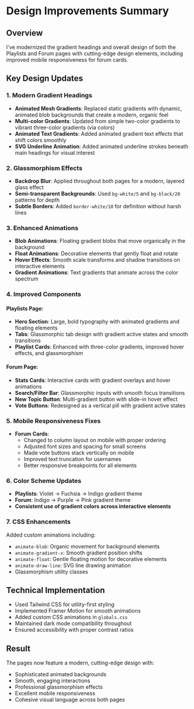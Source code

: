 # Design Improvements Summary

## Overview
I've modernized the gradient headings and overall design of both the Playlists and Forum pages with cutting-edge design elements, including improved mobile responsiveness for forum cards.

## Key Design Updates

### 1. **Modern Gradient Headings**
- **Animated Mesh Gradients**: Replaced static gradients with dynamic, animated blob backgrounds that create a modern, organic feel
- **Multi-color Gradients**: Updated from simple two-color gradients to vibrant three-color gradients (via colors)
- **Animated Text Gradients**: Added animated gradient text effects that shift colors smoothly
- **SVG Underline Animation**: Added animated underline strokes beneath main headings for visual interest

### 2. **Glassmorphism Effects**
- **Backdrop Blur**: Applied throughout both pages for a modern, layered glass effect
- **Semi-transparent Backgrounds**: Used `bg-white/5` and `bg-black/20` patterns for depth
- **Subtle Borders**: Added `border-white/10` for definition without harsh lines

### 3. **Enhanced Animations**
- **Blob Animations**: Floating gradient blobs that move organically in the background
- **Float Animations**: Decorative elements that gently float and rotate
- **Hover Effects**: Smooth scale transforms and shadow transitions on interactive elements
- **Gradient Animations**: Text gradients that animate across the color spectrum

### 4. **Improved Components**

#### Playlists Page:
- **Hero Section**: Large, bold typography with animated gradients and floating elements
- **Tabs**: Glassmorphic tab design with gradient active states and smooth transitions
- **Playlist Cards**: Enhanced with three-color gradients, improved hover effects, and glassmorphism

#### Forum Page:
- **Stats Cards**: Interactive cards with gradient overlays and hover animations
- **Search/Filter Bar**: Glassmorphic inputs with smooth focus transitions
- **New Topic Button**: Multi-gradient button with slide-in hover effect
- **Vote Buttons**: Redesigned as a vertical pill with gradient active states

### 5. **Mobile Responsiveness Fixes**
- **Forum Cards**: 
  - Changed to column layout on mobile with proper ordering
  - Adjusted font sizes and spacing for small screens
  - Made vote buttons stack vertically on mobile
  - Improved text truncation for usernames
  - Better responsive breakpoints for all elements

### 6. **Color Scheme Updates**
- **Playlists**: Violet → Fuchsia → Indigo gradient theme
- **Forum**: Indigo → Purple → Pink gradient theme
- **Consistent use of gradient colors across interactive elements**

### 7. **CSS Enhancements**
Added custom animations including:
- `animate-blob`: Organic movement for background elements
- `animate-gradient-x`: Smooth gradient position shifts
- `animate-float`: Gentle floating motion for decorative elements
- `animate-draw-line`: SVG line drawing animation
- Glassmorphism utility classes

## Technical Implementation
- Used Tailwind CSS for utility-first styling
- Implemented Framer Motion for smooth animations
- Added custom CSS animations in `globals.css`
- Maintained dark mode compatibility throughout
- Ensured accessibility with proper contrast ratios

## Result
The pages now feature a modern, cutting-edge design with:
- Sophisticated animated backgrounds
- Smooth, engaging interactions
- Professional glassmorphism effects
- Excellent mobile responsiveness
- Cohesive visual language across both pages